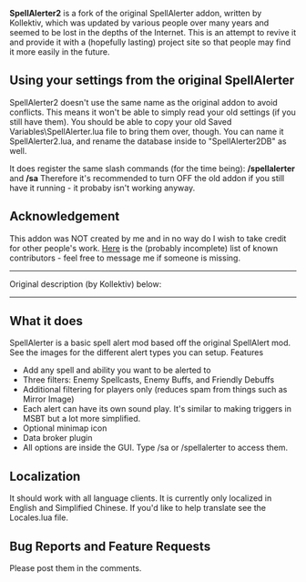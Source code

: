 
**SpellAlerter2** is a fork of the original SpellAlerter addon, written by Kollektiv, which was updated by various people over many years and seemed to be lost in the depths of the Internet. This is an attempt to revive it and provide it with a (hopefully lasting) project site so that people may find it more easily in the future.

## Using your settings from the original SpellAlerter

SpellAlerter2 doesn't use the same name as the original addon to avoid conflicts. This means it won't be able to simply read your old settings (if you still have them). You should be able to copy your old Saved Variables\SpellAlerter.lua file to bring them over, though. You can name it SpellAlerter2.lua, and rename the database inside to "SpellAlerter2DB" as well.

It does register the same slash commands (for the time being): **/spellalerter** and **/sa**
Therefore it's recommended to turn OFF the old addon if you still have it running - it probaby isn't working anyway.

## Acknowledgement

This addon was NOT created by me and in no way do I wish to take credit for other people's work. [Here](https://github.com/SacredDuckwhale/SpellAlerter2/blob/master/CONTRIBUTORS.MD) is the (probably incomplete) list of known contributors - feel free to message me if someone is missing.


-----

Original description (by Kollektiv) below:

-----

## What it does

SpellAlerter is a basic spell alert mod based off the original SpellAlert mod. See the images for the different alert types you can setup.
Features

* Add any spell and ability you want to be alerted to
* Three filters: Enemy Spellcasts, Enemy Buffs, and Friendly Debuffs
* Additional filtering for players only (reduces spam from things such as Mirror Image)
* Each alert can have its own sound play. It's similar to making triggers in MSBT but a lot more simplified.
* Optional minimap icon
* Data broker plugin
* All options are inside the GUI. Type /sa or /spellalerter to access them. 

## Localization

It should work with all language clients. It is currently only localized in English and Simplified Chinese. If you'd like to help translate see the Locales.lua file.

## Bug Reports and Feature Requests

Please post them in the comments.

